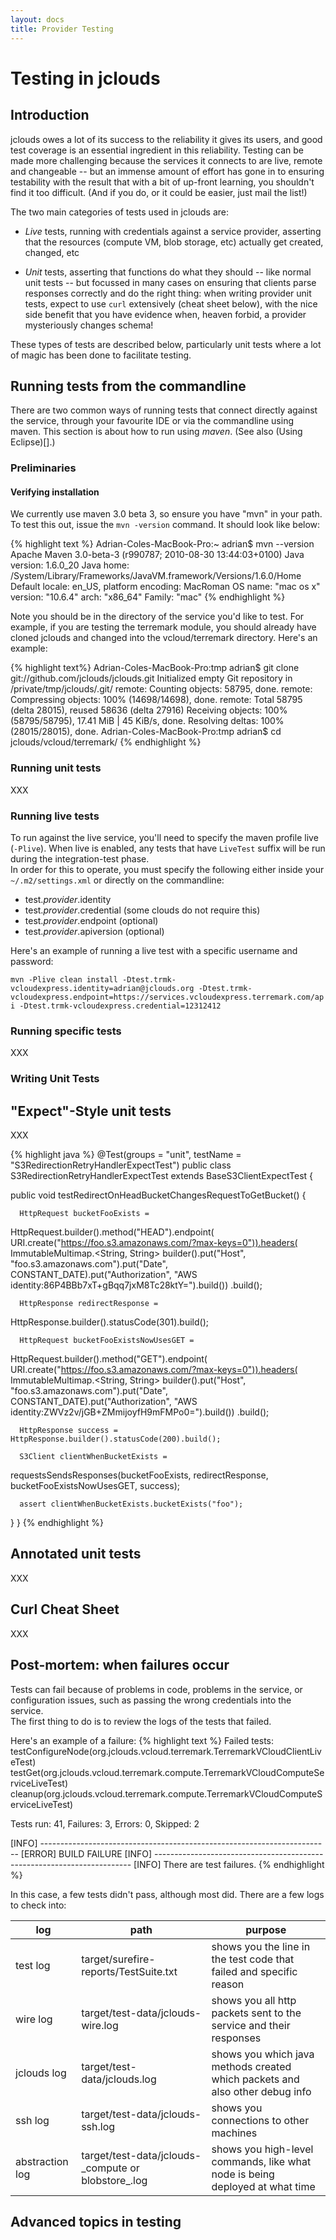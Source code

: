 ```yaml
---
layout: docs
title: Provider Testing
---
```


# Testing in jclouds

## Introduction

jclouds owes a lot of its success to the reliability it gives its users, and
good test coverage is an essential ingredient in this reliability.
Testing can be made more challenging because the services it connects to
are live, remote and changeable -- but an immense amount of effort has gone
in to ensuring testability with the result that with a bit of up-front
learning, you shouldn't find it too difficult.
(And if you do, or it could be easier, just mail the list!)

The two main categories of tests used in jclouds are: 

* *Live* tests, running with credentials against a service provider, asserting that the resources 
(compute VM, blob storage, etc) actually get created, changed, etc 

* *Unit* tests, asserting that functions do what they should -- like normal unit tests --
but focussed in many cases on ensuring that clients parse responses correctly and
do the right thing:  when writing provider unit tests, expect to use `curl` extensively
(cheat sheet below), with the nice side benefit that you have evidence when,
heaven forbid, a provider mysteriously changes schema!

These types of tests are described below, 
particularly unit tests where a lot of magic
has been done to facilitate testing.


## Running tests from the commandline

There are two common ways of running tests that connect directly against the service, 
through your favourite IDE or via the commandline using maven. 
This section is about how to run using *maven*.
(See also (Using Eclipse)[].)

### Preliminaries

#### Verifying installation

We currently use maven 3.0 beta 3, so ensure you have "mvn" in your path.  
To test this out, issue the `mvn -version` command.  It should look like below:

{% highlight text %}
Adrian-Coles-MacBook-Pro:~ adrian$ mvn --version
Apache Maven 3.0-beta-3 (r990787; 2010-08-30 13:44:03+0100)
Java version: 1.6.0_20
Java home: /System/Library/Frameworks/JavaVM.framework/Versions/1.6.0/Home
Default locale: en_US, platform encoding: MacRoman
OS name: "mac os x" version: "10.6.4" arch: "x86_64" Family: "mac"
{% endhighlight %}

Note you should be in the directory of the service you'd like to test.  For example, 
if you are testing the terremark module, you should already have cloned jclouds and
changed into the vcloud/terremark directory.  Here's an example:

{% highlight text%}
Adrian-Coles-MacBook-Pro:tmp adrian$ git clone git://github.com/jclouds/jclouds.git
Initialized empty Git repository in /private/tmp/jclouds/.git/
remote: Counting objects: 58795, done.
remote: Compressing objects: 100% (14698/14698), done.
remote: Total 58795 (delta 28015), reused 58636 (delta 27916)
Receiving objects: 100% (58795/58795), 17.41 MiB | 45 KiB/s, done.
Resolving deltas: 100% (28015/28015), done.
Adrian-Coles-MacBook-Pro:tmp adrian$ cd jclouds/vcloud/terremark/
{% endhighlight %}


### Running unit tests

XXX


### Running live tests 

To run against the live service, you'll need to specify the maven profile live (`-Plive`). 
When live is enabled, any tests that have `LiveTest` suffix will be run during the integration-test phase.  
In order for this to operate, you must specify the following either inside your `~/.m2/settings.xml` 
or directly on the commandline:

*  test._provider_.identity
*  test._provider_.credential (some clouds do not require this)
*  test._provider_.endpoint (optional)
*  test._provider_.apiversion (optional)

Here's an example of running a live test with a specific username and password:

`mvn -Plive clean install -Dtest.trmk-vcloudexpress.identity=adrian@jclouds.org -Dtest.trmk-vcloudexpress.endpoint=https://services.vcloudexpress.terremark.com/api -Dtest.trmk-vcloudexpress.credential=12312412`

### Running specific tests

XXX


### Writing Unit Tests

## "Expect"-Style unit tests

XXX

{% highlight java %}
@Test(groups = "unit", testName = "S3RedirectionRetryHandlerExpectTest")
public class S3RedirectionRetryHandlerExpectTest extends
BaseS3ClientExpectTest {

   public void testRedirectOnHeadBucketChangesRequestToGetBucket() {

      HttpRequest bucketFooExists =
HttpRequest.builder().method("HEAD").endpoint(
               URI.create("https://foo.s3.amazonaws.com/?max-keys=0")).headers(
               ImmutableMultimap.<String, String>
builder().put("Host", "foo.s3.amazonaws.com").put("Date",
                        CONSTANT_DATE).put("Authorization", "AWS
identity:86P4BBb7xT+gBqq7jxM8Tc28ktY=").build())
               .build();

      HttpResponse redirectResponse =
HttpResponse.builder().statusCode(301).build();

      HttpRequest bucketFooExistsNowUsesGET =
HttpRequest.builder().method("GET").endpoint(
               URI.create("https://foo.s3.amazonaws.com/?max-keys=0")).headers(
               ImmutableMultimap.<String, String>
builder().put("Host", "foo.s3.amazonaws.com").put("Date",
                        CONSTANT_DATE).put("Authorization", "AWS
identity:ZWVz2v/jGB+ZMmijoyfH9mFMPo0=").build())
               .build();

      HttpResponse success = HttpResponse.builder().statusCode(200).build();

      S3Client clientWhenBucketExists =
requestsSendsResponses(bucketFooExists, redirectResponse,
bucketFooExistsNowUsesGET, success);

      assert clientWhenBucketExists.bucketExists("foo");

   }
}
{% endhighlight %}


## Annotated unit tests

XXX

## Curl Cheat Sheet

XXX


## Post-mortem: when failures occur

Tests can fail because of problems in code, problems in the service, or configuration issues, 
such as passing the wrong credentials into the service.  
The first thing to do is to review the logs of the tests that failed.

Here's an example of a failure:
{% highlight text %}
Failed tests: 
  testConfigureNode(org.jclouds.vcloud.terremark.TerremarkVCloudClientLiveTest)
  testGet(org.jclouds.vcloud.terremark.compute.TerremarkVCloudComputeServiceLiveTest)
  cleanup(org.jclouds.vcloud.terremark.compute.TerremarkVCloudComputeServiceLiveTest)

Tests run: 41, Failures: 3, Errors: 0, Skipped: 2

[INFO] ------------------------------------------------------------------------
[ERROR] BUILD FAILURE
[INFO] ------------------------------------------------------------------------
[INFO] There are test failures.
{% endhighlight %}

In this case, a few tests didn't pass, although most did.  There are a few logs to check into:

<table>
	<thead>
		<tr>
			<th>log</th>
			<th>path</th>
			<th>purpose</th>
		</tr>
	</thead>
	<tr>
	 	<td>test log</td>
		<td>target/surefire-reports/TestSuite.txt</td> 
		<td>shows you the line in the test code that failed and specific reason </td>
	</tr>
	<tr>
		<td>wire log</td>
		<td>target/test-data/jclouds-wire.log</td> 
		<td>shows you all http packets sent to the service and their responses</td>
	</tr>
	<tr>
		<td>jclouds log</td>
		<td>target/test-data/jclouds.log</td>
		<td>shows you which java methods created which packets and also other debug info</td>
	</tr>	
	<tr>
		<td>ssh log</td>
		<td>target/test-data/jclouds-ssh.log</td>
		<td>shows you connections to other machines</td>
	</tr>
	<tr>
		<td>abstraction log</td>
		<td>target/test-data/jclouds-_compute or blobstore_.log</td>
		<td>shows you high-level commands, like what node is being deployed at what time </td>
	</tr>
	
</table>



## Advanced topics in testing

